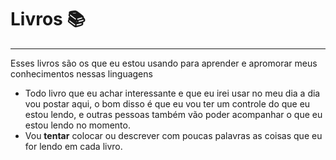# Livros 📚
---
Esses livros são os que eu estou usando para aprender e apromorar meus conhecimentos nessas linguagens
 - Todo livro que eu achar interessante e que eu irei usar no meu dia a dia vou postar aqui, o bom disso é que eu vou ter um controle do que eu estou lendo, e outras pessoas também vão poder acompanhar o que eu estou lendo no momento.
 - Vou <b>tentar</b> colocar ou descrever com poucas palavras as coisas que eu for lendo em cada livro.
